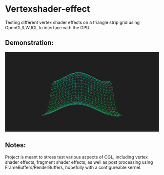 # Vertexshader-effect
Testing different vertex shader effects on a triangle strip grid using OpenGL/LWJGL to interface with the GPU
## Demonstration:
<img src="Capture.PNG" width="700"></img>
## Notes:
Project is meant to stress test various aspects of OGL, including vertex shader effects, fragment shader effects, as well as post processing using FrameBuffers/RenderBuffers, hopefully with a configureable kernel.
